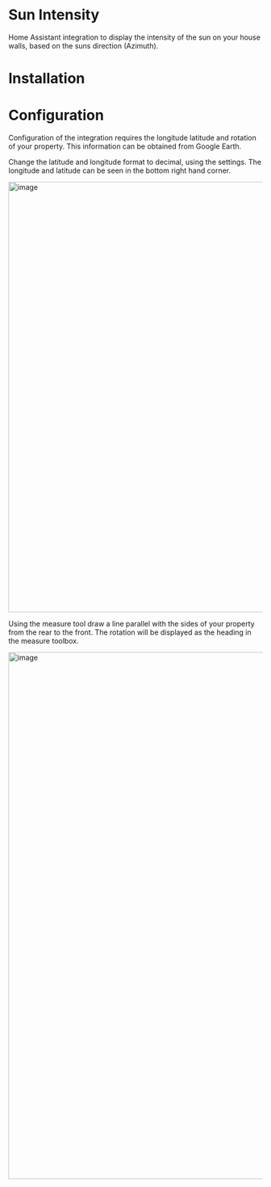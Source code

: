# Sun Intensity
Home Assistant integration to display the intensity of the sun on your house walls, based on the suns direction (Azimuth).

# Installation



# Configuration

Configuration of the integration requires the longitude latitude and rotation of your property. This information can be obtained from Google Earth.

Change the latitude and longitude format to decimal, using the settings.  The longitude and latitude can be seen in the bottom right hand corner.

<img width="672" height="853" alt="image" src="https://github.com/user-attachments/assets/5750ecb5-b3b1-484f-ba22-80c384f3500f" />

Using the measure tool draw a line parallel with the sides of your property from the rear to the front. The rotation will be displayed as the heading in the measure toolbox.


<img width="1280" height="1044" alt="image" src="https://github.com/user-attachments/assets/3338f357-1322-4a61-984d-6c438c3dc776" />
